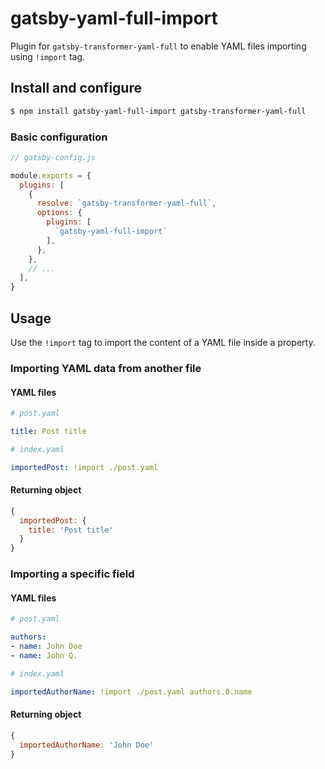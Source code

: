 # gatsby-yaml-full-import

Plugin for `gatsby-transformer-yaml-full` to enable YAML files importing using
`!import` tag.

## Install and configure

```bash
$ npm install gatsby-yaml-full-import gatsby-transformer-yaml-full
```

### Basic configuration

```javascript
// gatsby-config.js

module.exports = {
  plugins: [
    {
      resolve: `gatsby-transformer-yaml-full`,
      options: {
        plugins: [
          `gatsby-yaml-full-import`
        ],
      },
    },
    // ...
  ],
}
```

## Usage

Use the `!import` tag to import the content of a YAML file inside a property.

### Importing YAML data from another file

#### YAML files

```yaml
# post.yaml

title: Post title
```

```yaml
# index.yaml

importedPost: !import ./post.yaml
```

#### Returning object

```javascript
{
  importedPost: {
    title: 'Post title'
  }
}
```

### Importing a specific field

#### YAML files

```yaml
# post.yaml

authors:
- name: John Doe
- name: John Q.
```

```yaml
# index.yaml

importedAuthorName: !import ./post.yaml authors.0.name
```

#### Returning object

```javascript
{
  importedAuthorName: 'John Doe'
}
```

